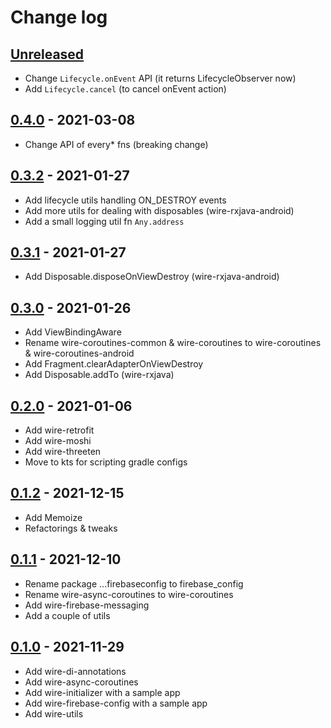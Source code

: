 # Change log

## [Unreleased]

- Change `Lifecycle.onEvent` API (it returns LifecycleObserver now)
- Add `Lifecycle.cancel` (to cancel onEvent action)

## [0.4.0] - 2021-03-08

- Change API of every* fns (breaking change)

## [0.3.2] - 2021-01-27

- Add lifecycle utils handling ON_DESTROY events
- Add more utils for dealing with disposables (wire-rxjava-android)
- Add a small logging util fn `Any.address`

## [0.3.1] - 2021-01-27

- Add Disposable.disposeOnViewDestroy (wire-rxjava-android)

## [0.3.0] - 2021-01-26

- Add ViewBindingAware
- Rename wire-coroutines-common & wire-coroutines to wire-coroutines & wire-coroutines-android
- Add Fragment.clearAdapterOnViewDestroy
- Add Disposable.addTo (wire-rxjava)

## [0.2.0] - 2021-01-06

- Add wire-retrofit
- Add wire-moshi
- Add wire-threeten
- Move to kts for scripting gradle configs

## [0.1.2] - 2021-12-15

- Add Memoize
- Refactorings & tweaks

## [0.1.1] - 2021-12-10

- Rename package ...firebaseconfig to firebase_config
- Rename wire-async-coroutines to wire-coroutines
- Add wire-firebase-messaging
- Add a couple of utils

## [0.1.0] - 2021-11-29

- Add wire-di-annotations
- Add wire-async-coroutines
- Add wire-initializer with a sample app
- Add wire-firebase-config with a sample app
- Add wire-utils


[Unreleased]: https://github.com/twobuffers/wire/compare/0.4.0...HEAD
[0.4.0]: https://github.com/twobuffers/wire/releases/tag/0.4.0
[0.3.2]: https://github.com/twobuffers/wire/releases/tag/0.3.2
[0.3.1]: https://github.com/twobuffers/wire/releases/tag/0.3.1
[0.3.0]: https://github.com/twobuffers/wire/releases/tag/0.3.0
[0.2.0]: https://github.com/twobuffers/wire/releases/tag/0.2.0
[0.1.2]: https://github.com/twobuffers/wire/releases/tag/0.1.2
[0.1.1]: https://github.com/twobuffers/wire/releases/tag/0.1.1
[0.1.0]: https://github.com/twobuffers/wire/releases/tag/0.1.0
